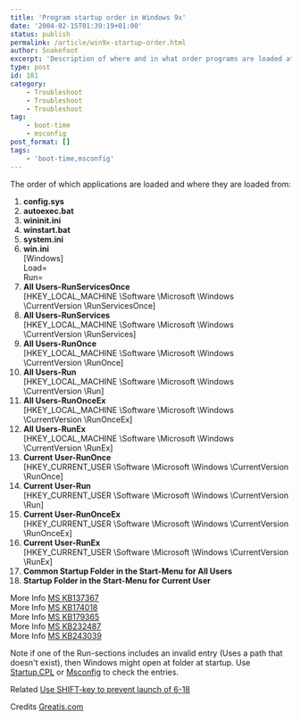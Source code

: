 ```yaml
---
title: 'Program startup order in Windows 9x'
date: '2004-02-15T01:39:19+01:00'
status: publish
permalink: /article/win9x-startup-order.html
author: Snakefoot
excerpt: 'Description of where and in what order programs are loaded at startup.'
type: post
id: 181
category:
    - Troubleshoot
    - Troubleshoot
    - Troubleshoot
tag:
    - boot-time
    - msconfig
post_format: []
tags:
    - 'boot-time,msconfig'
---
```

The order of which applications are loaded and where they are loaded from:

1. **config.sys**
2. **autoexec.bat**
3. **wininit.ini**
4. **winstart.bat**
5. **system.ini**
6. **win.ini**  
   \[Windows\]  
   Load=  
   Run=
7. **All Users-RunServicesOnce**  
   \[HKEY\_LOCAL\_MACHINE \\Software \\Microsoft \\Windows \\CurrentVersion \\RunServicesOnce\]
8. **All Users-RunServices**  
   \[HKEY\_LOCAL\_MACHINE \\Software \\Microsoft \\Windows \\CurrentVersion \\RunServices\]
9. **All Users-RunOnce**  
   \[HKEY\_LOCAL\_MACHINE \\Software \\Microsoft \\Windows \\CurrentVersion \\RunOnce\]
10. **All Users-Run**  
   \[HKEY\_LOCAL\_MACHINE \\Software \\Microsoft \\Windows \\CurrentVersion \\Run\]
11. **All Users-RunOnceEx**  
   \[HKEY\_LOCAL\_MACHINE \\Software \\Microsoft \\Windows \\CurrentVersion \\RunOnceEx\]
12. **All Users-RunEx**  
   \[HKEY\_LOCAL\_MACHINE \\Software \\Microsoft \\Windows \\CurrentVersion \\RunEx\]
13. **Current User-RunOnce**  
   \[HKEY\_CURRENT\_USER \\Software \\Microsoft \\Windows \\CurrentVersion \\RunOnce\]
14. **Current User-Run**  
   \[HKEY\_CURRENT\_USER \\Software \\Microsoft \\Windows \\CurrentVersion \\Run\]
15. **Current User-RunOnceEx**  
   \[HKEY\_CURRENT\_USER \\Software \\Microsoft \\Windows \\CurrentVersion \\RunOnceEx\]
16. **Current User-RunEx**  
   \[HKEY\_CURRENT\_USER \\Software \\Microsoft \\Windows \\CurrentVersion \\RunEx\]
17. **Common Startup Folder in the Start-Menu for All Users**
18. **Startup Folder in the Start-Menu for Current User**
 
 More Info [MS KB137367](http://support.microsoft.com/kb/137367 "Definition of the RunOnce Keys in the Registry [Q137367]")  
 More Info [MS KB174018](http://support.microsoft.com/kb/174018 "Description of the Windows 95 Startup Process [Q174018]")  
 More Info [MS KB179365](http://support.microsoft.com/kb/179365 "INFO: Run, RunOnce, RunServices, RunServicesOnce and Startup [Q179365]")  
 More Info [MS KB232487](http://support.microsoft.com/kb/232487 "Description of the RunOnceEx Registry Key [Q232487]")  
 More Info [MS KB243039](http://support.microsoft.com/kb/243039 "How to Perform a Clean Boot in Windows 95 [Q243039]")  
  
 Note if one of the Run-sections includes an invalid entry (Uses a path that doesn't exist), then Windows might open at folder at startup. Use [Startup.CPL](/article/windows-startup-order.html#STARTUP_CPL) or [Msconfig](/article/win95-msconfig.html) to check the entries.  
  
 Related [Use SHIFT-key to prevent launch of 6-18](/article/windows-startup-order.html)  
  
 Credits [Greatis.com](http://greatis.com/)